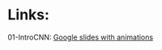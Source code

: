 # Links:

01-IntroCNN: [Google slides with animations](https://docs.google.com/presentation/d/1mvrXuSH73bSy7t90143Mr_C3hvW_SlsMpTAzErjLCy8/edit?usp=sharing)
